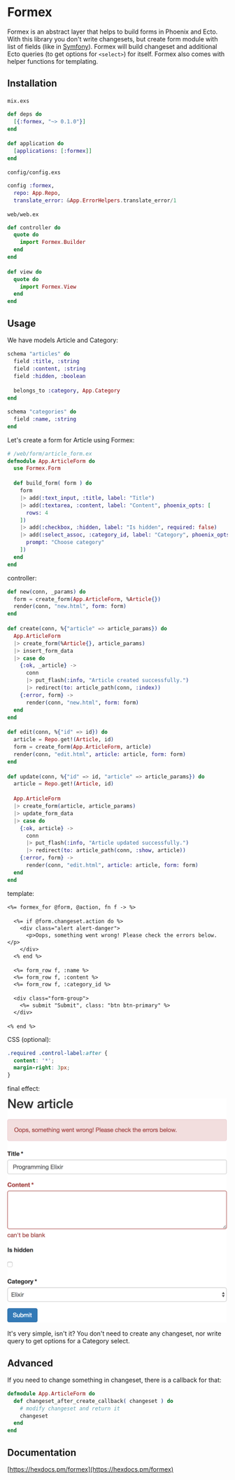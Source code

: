 # Formex

Formex is an abstract layer that helps to build forms in Phoenix and Ecto. With this library you
don't write changesets, but create form module with list of fields
(like in [Symfony](https://symfony.com/doc/current/forms.html#creating-form-classes)).
Formex will build changeset and additional Ecto queries (to get options for `<select>`) for itself.
Formex also comes with helper functions for templating.

## Installation
`mix.exs`
```elixir
def deps do
  [{:formex, "~> 0.1.0"}]
end

def application do
  [applications: [:formex]]
end
```

`config/config.exs`
```elixir
config :formex,
  repo: App.Repo,
  translate_error: &App.ErrorHelpers.translate_error/1
```

`web/web.ex`
```elixir
def controller do
  quote do
    import Formex.Builder
  end
end

def view do
  quote do
    import Formex.View
  end
end
```

## Usage

We have models Article and Category:

```elixir
schema "articles" do
  field :title, :string
  field :content, :string
  field :hidden, :boolean

  belongs_to :category, App.Category
end
```

```elixir
schema "categories" do
  field :name, :string
end
```

Let's create a form for Article using Formex:
```elixir
# /web/form/article_form.ex
defmodule App.ArticleForm do
  use Formex.Form

  def build_form( form ) do
    form
    |> add(:text_input, :title, label: "Title")
    |> add(:textarea, :content, label: "Content", phoenix_opts: [
      rows: 4
    ])
    |> add(:checkbox, :hidden, label: "Is hidden", required: false)
    |> add(:select_assoc, :category_id, label: "Category", phoenix_opts: [
      prompt: "Choose category"
    ])
  end
end
```

controller:
```elixir
def new(conn, _params) do
  form = create_form(App.ArticleForm, %Article{})
  render(conn, "new.html", form: form)
end

def create(conn, %{"article" => article_params}) do
  App.ArticleForm
  |> create_form(%Article{}, article_params)
  |> insert_form_data
  |> case do
    {:ok, _article} ->
      conn
      |> put_flash(:info, "Article created successfully.")
      |> redirect(to: article_path(conn, :index))
    {:error, form} ->
      render(conn, "new.html", form: form)
  end
end

def edit(conn, %{"id" => id}) do
  article = Repo.get!(Article, id)
  form = create_form(App.ArticleForm, article)
  render(conn, "edit.html", article: article, form: form)
end

def update(conn, %{"id" => id, "article" => article_params}) do
  article = Repo.get!(Article, id)

  App.ArticleForm
  |> create_form(article, article_params)
  |> update_form_data
  |> case do
    {:ok, article} ->
      conn
      |> put_flash(:info, "Article updated successfully.")
      |> redirect(to: article_path(conn, :show, article))
    {:error, form} ->
      render(conn, "edit.html", article: article, form: form)
  end
end
```

template:
```html+eex
<%= formex_for @form, @action, fn f -> %>

  <%= if @form.changeset.action do %>
    <div class="alert alert-danger">
      <p>Oops, something went wrong! Please check the errors below.</p>
    </div>
  <% end %>

  <%= form_row f, :name %>
  <%= form_row f, :content %>
  <%= form_row f, :category_id %>

  <div class="form-group">
    <%= submit "Submit", class: "btn btn-primary" %>
  </div>

<% end %>
```

CSS (optional):
```css
.required .control-label:after {
  content: '*';
  margin-right: 3px;
}
```

final effect:

<img src="example.png" width="502px">

It's very simple, isn't it?
You don't need to create any changeset, nor write query to get options for a Category select.

## Advanced

If you need to change something in changeset, there is a callback for that:

```elixir
defmodule App.ArticleForm do
  def changeset_after_create_callback( changeset ) do
    # modify changeset and return it
    changeset
  end
end
```

## Documentation

[https://hexdocs.pm/formex](https://hexdocs.pm/formex)
